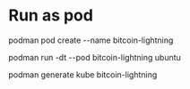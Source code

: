 # Run as pod 

podman pod create --name bitcoin-lightning

podman run -dt --pod bitcoin-lightning ubuntu

podman generate kube bitcoin-lightning
